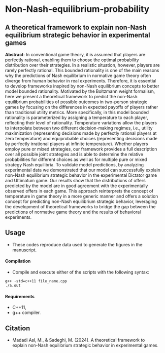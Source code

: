 # Non-Nash-equilibrium-probability

## A theoretical framework to explain non-Nash equilibrium strategic behavior in experimental games

**Abstract**: ‎‎In conventional game theory‎, ‎it is assumed that players are perfectly rational‎, ‎enabling them to choose the optimal probability distribution over their strategies‎. ‎In a realistic situation‎, ‎however‎, ‎players are rarely perfectly rational‎. ‎This bounded rationality is one of the main reasons why the predictions of Nash equilibrium in normative game theory often diverge from human behavior in real experiments‎. ‎Therefore‎, ‎it is essential to develop frameworks inspired by non-Nash equilibrium concepts to better model bounded rationality‎. ‎Motivated by the Boltzmann weight formalism‎, ‎here‎ ‎we present a theoretical framework to predict the non-Nash equilibrium probabilities of possible outcomes in two-person strategic games by focusing on the differences in expected payoffs of players rather than traditional utility metrics‎. ‎More specifically‎, ‎in this model‏‎ ‎bounded rationality is parameterized by assigning a temperature to each player‎, ‎reflecting their level of rationality‎. ‎Temperature variations allow the players to interpolate between two different decision-making regimes‎, ‎i.e.‎, ‎utility maximization (representing decisions made by perfectly rational players at zero temperature) and equiprobable choices (representing decisions made by perfectly irrational players at infinite temperature)‎. ‎Whether players employ pure or mixed strategies‎, ‎our framework provides a full description over all possible joint strategies and is able to determine the relative probabilities for different choices as well as for multiple pure or mixed strategy Nash equilibria‎. ‎To validate model predictions‎, ‎by analyzing experimental data we demonstrated that our model can successfully explain non-Nash equilibrium strategic behavior in the experimental Dictator game and Ultimatum game‎. ‎Our results show that the distributions of offers predicted by the model are in good agreement with the experimentally observed offers in each game‎. This approach reinterprets the concept of temperature in game theory in a more generic manner and offers a solution concept for predicting non-Nash equilibrium strategic behavior‎, ‎leveraging the development of theoretical frameworks to bridge the gap between the predictions of normative game theory and the results of behavioral experiments.

## Usage

- These codes reproduce data used to generate the figures in the manuscript.

#### Compilation

- Compile and execute either of the scripts with the following syntax:

```
g++ -std=c++11 file_name.cpp
./a.out
```

#### Requirements

- C++11,
- g++ compiler.

## Citation

- Madadi Asl, M., & Sadeghi, M. (2024). A theoretical framework to explain non-Nash equilibrium strategic behavior in experimental games.
